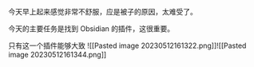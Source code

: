 今天早上起来感觉非常不舒服，应是被子的原因，太难受了。

今天的主要任务是找到 Obsidian 的插件，这很重要。

只有这一个插件能够大致
![[Pasted image 20230512161322.png]]![[Pasted image 20230512161344.png]]